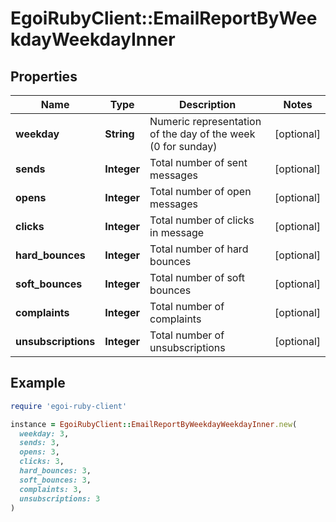 # EgoiRubyClient::EmailReportByWeekdayWeekdayInner

## Properties

| Name | Type | Description | Notes |
| ---- | ---- | ----------- | ----- |
| **weekday** | **String** | Numeric representation of the day of the week (0 for sunday) | [optional] |
| **sends** | **Integer** | Total number of sent messages | [optional] |
| **opens** | **Integer** | Total number of open messages | [optional] |
| **clicks** | **Integer** | Total number of clicks in message | [optional] |
| **hard_bounces** | **Integer** | Total number of hard bounces | [optional] |
| **soft_bounces** | **Integer** | Total number of soft bounces | [optional] |
| **complaints** | **Integer** | Total number of complaints | [optional] |
| **unsubscriptions** | **Integer** | Total number of unsubscriptions | [optional] |

## Example

```ruby
require 'egoi-ruby-client'

instance = EgoiRubyClient::EmailReportByWeekdayWeekdayInner.new(
  weekday: 3,
  sends: 3,
  opens: 3,
  clicks: 3,
  hard_bounces: 3,
  soft_bounces: 3,
  complaints: 3,
  unsubscriptions: 3
)
```

